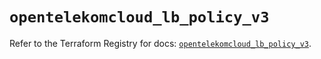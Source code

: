 # `opentelekomcloud_lb_policy_v3`

Refer to the Terraform Registry for docs: [`opentelekomcloud_lb_policy_v3`](https://registry.terraform.io/providers/opentelekomcloud/opentelekomcloud/1.36.1/docs/resources/lb_policy_v3).

